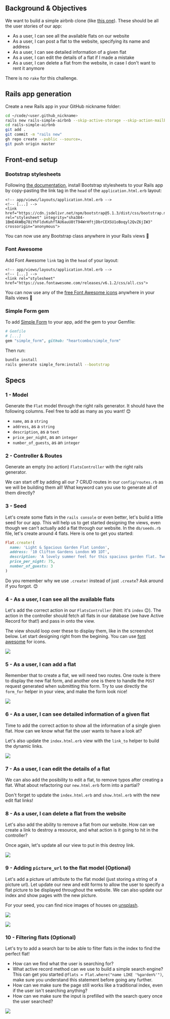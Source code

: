 ## Background & Objectives

We want to build a simple airbnb clone (like [this one](https://rails-simple-airbnb.herokuapp.com)). These should be all the user stories of our app:

- As a user, I can see all the available flats on our website
- As a user, I can post a flat to the website, specifying its name and address
- As a user, I can see detailed information of a given flat
- As a user, I can edit the details of a flat if I made a mistake
- As a user, I can delete a flat from the website, in case I don't want to rent it anymore

There is no `rake` for this challenge.

## Rails app generation

Create a new Rails app in your GitHub nickname folder:

```bash
cd ~/code/<user.github_nickname>
rails new rails-simple-airbnb --skip-active-storage --skip-action-mailbox
cd rails-simple-airbnb
git add .
git commit -m "rails new"
gh repo create --public --source=.
git push origin master
```

## Front-end setup

### Bootstrap stylesheets

Following [the documentation](https://getbootstrap.com/docs/5.1/getting-started/introduction/#css), install Bootstrap stylesheets to your Rails app by copy-pasting the link tag in the `head` of the `application.html.erb` layout:

```erb
<!-- app/views/layouts/application.html.erb -->
<!-- [...] -->
<link href="https://cdn.jsdelivr.net/npm/bootstrap@5.1.3/dist/css/bootstrap.min.css" rel="stylesheet" integrity="sha384-1BmE4kWBq78iYhFldvKuhfTAU6auU8tT94WrHftjDbrCEXSU1oBoqyl2QvZ6jIW3" crossorigin="anonymous">
```

You can now use any Bootstrap class anywhere in your Rails views 🎉

### Font Awesome

Add Font Awesome `link` tag in the `head` of your layout:

```erb
<!-- app/views/layouts/application.html.erb -->
<!-- [...] -->
<link rel="stylesheet" href="https://use.fontawesome.com/releases/v6.1.2/css/all.css">
```

You can now use any of the [free Font Awesome icons](https://fontawesome.com/search?m=free) anywhere in your Rails views 🎉

### Simple Form gem

To add [Simple Form](https://github.com/heartcombo/simple_form) to your app, add the gem to your Gemfile:

```ruby
# Gemfile
# [...]
gem "simple_form", github: "heartcombo/simple_form"
```

Then run:

```bash
bundle install
rails generate simple_form:install --bootstrap
```

## Specs

### 1 - Model

Generate the `Flat` model through the right rails generator. It should have the following columns. Feel free to add as many as you want! 😊

- `name`, as a `string`
- `address`, as a `string`
- `description`, as a `text`
- `price_per_night`, as an `integer`
- `number_of_guests`, as an `integer`

### 2 - Controller & Routes

Generate an empty (no action) `FlatsController` with the right rails generator.

We can start off by adding all our 7 CRUD routes in our `config/routes.rb` as we will be building them all! What keyword can you use to generate all of them directly?

### 3 - Seed

Let's create some flats in the `rails console` or even better, let's build a little seed for our app. This will help us to get started designing the views, even though we can't actually add a flat through our website. In the `db/seeds.rb` file, let's create around 4 flats. Here is one to get you started:

```ruby
Flat.create!(
  name: 'Light & Spacious Garden Flat London',
  address: '10 Clifton Gardens London W9 1DT',
  description: 'A lovely summer feel for this spacious garden flat. Two double bedrooms, open plan living area, large kitchen and a beautiful conservatory',
  price_per_night: 75,
  number_of_guests: 3
)
```

Do you remember why we use `.create!` instead of just `.create`? Ask around if you forgot. 😊

### 4 - As a user, I can see all the available flats

Let's add the correct action in our `FlatsController` (hint: it's `index` 😉). The action in the controller should fetch all flats in our database (we have Active Record for that!) and pass in onto the view.

The view should loop over these to display them, like in the screenshot below. Let start designing right from the begining. You can use [font awesome](https://fontawesome.com/search?m=free) for icons.

![](https://raw.githubusercontent.com/lewagon/fullstack-images/master/rails/simple-airbnb/index.png)

### 5 - As a user, I can add a flat

Remember that to create a flat, we will need two routes. One route is there to display the new flat form, and another one is there to handle the `POST` request generated when submitting this form. Try to use directly the `form_for` helper in your view, and make the form look nice!

![](https://raw.githubusercontent.com/lewagon/fullstack-images/master/rails/simple-airbnb/index.png)

### 6 - As a user, I can see detailed information of a given flat

Time to add the correct action to show all the information of a single given flat. How can we know what flat the user wants to have a look at?

Let's also update the `index.html.erb` view with the `link_to` helper to build the dynamic links.

![](https://raw.githubusercontent.com/lewagon/fullstack-images/master/rails/simple-airbnb/show.png)

### 7 - As a user, I can edit the details of a flat

We can also add the posibility to edit a flat, to remove typos after creating a flat. What about refactoring our `new.html.erb` form into a partial?

Don't forget to update the `index.html.erb` and `show.html.erb` with the new edit flat links!

### 8 - As a user, I can delete a flat from the website

Let's also add the ability to remove a flat from our website. How can we create a link to destroy a resource, and what action is it going to hit in the controller?

Once again, let's update all our view to put in this destroy link.

![](https://raw.githubusercontent.com/lewagon/fullstack-images/master/rails/simple-airbnb/index_2.png)

### 9 - Adding `picture_url` to the flat model (Optional)

Let's add a picture url attribute to the flat model (just storing a string of a picture url). Let update our new and edit forms to allow the user to specify a flat picture to be displayed throughout the website. We can also update our index and show pages with the new picture.

For your seed, you can find nice images of houses on [unsplash](https://unsplash.com/search/photos/house).

![](https://raw.githubusercontent.com/lewagon/fullstack-images/master/rails/simple-airbnb/show_2.png)

![](https://raw.githubusercontent.com/lewagon/fullstack-images/master/rails/simple-airbnb/index_3.png)

### 10 - Filtering flats (Optional)

Let's try to add a search bar to be able to filter flats in the index to find the perfect flat!

- How can we find what the user is searching for?
- What active record method can we use to build a simple search engine? This can get you started `@flats = Flat.where("name LIKE '%garden%'")`, make sure you understand this statement before going any further.
- How can we make sure the page still works like a traditional index, even if the user isn't searching anything?
- How can we make sure the input is prefilled with the search query once the user searched?

![](https://raw.githubusercontent.com/lewagon/fullstack-images/master/rails/simple-airbnb/index_4.png)
